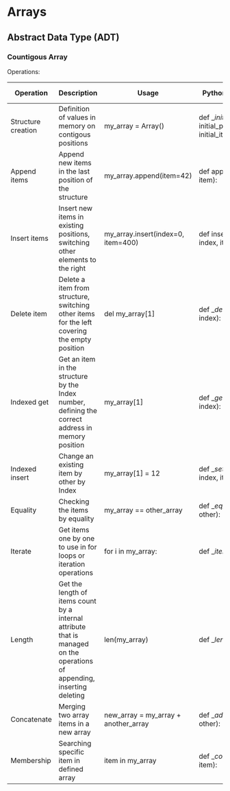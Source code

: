 # Arrays

## Abstract Data Type (ADT)

### Countigous Array

Operations:

| Operation          | Description                                                                                                              | Usage                                | Pythonic method                                                | Runtime complexity |
| ------------------ | ------------------------------------------------------------------------------------------------------------------------ | ------------------------------------ | -------------------------------------------------------------- | ------------------ |
| Structure creation | Definition of values in memory on contigous positions                                                                    | my_array = Array()                   | def \__init__(self, initial_positions=10, initial_items=None): | O(n) or o(1)       |
| Append items       | Append new items in the last position of the structure                                                                   | my_array.append(item=42)             | def append(self, item):                                        | O(1)               |
| Insert items       | Insert new items in existing positions, switching other elements to the right                                            | my_array.insert(index=0, item=400)   | def insert(self, index, item):                                 | O(n)               |
| Delete item        | Delete a item from structure, switching other items for the left covering the empty position                             | del my_array[1]                      | def \__delitem__(self, index):                                 | O(n)               |
| Indexed get        | Get an item in the structure by the Index number, defining the correct address in memory position                        | my_array[1]                          | def \__getitem__(self, index):                                 | O(1)               |
| Indexed insert     | Change an existing item by other by Index                                                                                | my_array[1] = 12                     | def \__setitem__(self, index, item):                           | O(1)               |
| Equality           | Checking the items by equality                                                                                           | my_array == other_array              | def \__eq__(self, other):                                      | O(n)               |
| Iterate            | Get items one by one to use in for loops or iteration operations                                                         | for i in my_array:                   | def \__iter__(self):                                           | O(n)               |
| Length             | Get the length of items count by a internal attribute that is managed on the operations of appending, inserting deleting | len(my_array)                        | def \__len__(self):                                            | O(1)               |
| Concatenate        | Merging two array items in a new array                                                                                   | new_array = my_array + another_array | def \__add__(self, other):                                     | O(n)               |
| Membership         | Searching specific item in defined array                                                                                 | item in my_array                     | def \__contains__(self, item):                                 | O(n) or (log n)    |